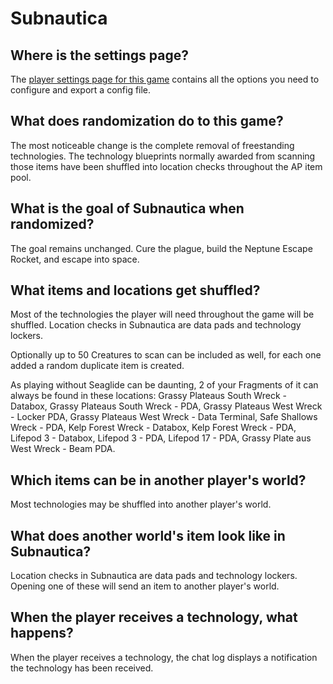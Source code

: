 # Subnautica

## Where is the settings page?

The [player settings page for this game](../player-settings) contains all the options you need to configure and export a
config file.

## What does randomization do to this game?

The most noticeable change is the complete removal of freestanding technologies. The technology blueprints normally
awarded from scanning those items have been shuffled into location checks throughout the AP item pool.

## What is the goal of Subnautica when randomized?

The goal remains unchanged. Cure the plague, build the Neptune Escape Rocket, and escape into space.

## What items and locations get shuffled?

Most of the technologies the player will need throughout the game will be shuffled. 
Location checks in Subnautica are data pads and technology lockers. 

Optionally up to 50 Creatures to scan can be included as well, for each one added a random duplicate item is created.

As playing without Seaglide can be daunting, 2 of your Fragments of it can always be found in these locations: Grassy Plateaus South Wreck - Databox, Grassy Plateaus South Wreck - PDA, Grassy Plateaus West Wreck - Locker PDA, Grassy Plateaus West Wreck - Data Terminal, Safe Shallows Wreck - PDA, Kelp Forest Wreck - Databox, Kelp Forest Wreck - PDA, Lifepod 3 - Databox, Lifepod 3 - PDA, Lifepod 17 - PDA, Grassy Plate
aus West Wreck - Beam PDA.

## Which items can be in another player's world?

Most technologies may be shuffled into another player's world.

## What does another world's item look like in Subnautica?

Location checks in Subnautica are data pads and technology lockers. Opening one of these will send an item to another
player's world.

## When the player receives a technology, what happens?

When the player receives a technology, the chat log displays a notification the technology has been received.

